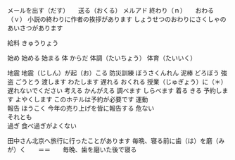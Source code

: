 メールを出す（だす）　　送る（おくる）
メルアド
終わり（ｎ）　　おわる（ｖ）
小説の終わりに作者の挨拶があります
しょうせつのおわりにさくしゃのあいさつがあります

給料		きゅうりょう


始め	始める	始まる
体		からだ
体調（たいちょう）		体育（たいいく）	

地震	地震（じしん）が起（お）こる
防災訓練	ぼうさくんれん
泥棒		どろぼう
強盗		ごうとう
渡します	わたします
遅れる		おくれる	授業（じゅぎょう）に（＊）遅れないでください
考える		かんがえる
調べます	しらべます
着る		きる
予約します	よやくします		このホテルは予約が必要です
運動	
報告		ほうこく			今年の売り上げを皆に報告する
危ない		
それとも	
過ぎ		食べ過ぎがよくない



田中さん北京へ旅行に行ったことがあります
毎晩、寝る前に歯（は）を磨（みが）く　　＝＝　　毎晩、歯を磨いた後で寝る










